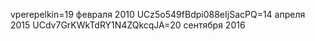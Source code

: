 vperepelkin=19 февраля 2010
UCz5o549fBdpi088eIjSacPQ=14 апреля 2015
UCdv7GrKWkTdRY1N4ZQkcqJA=20 сентября 2016

